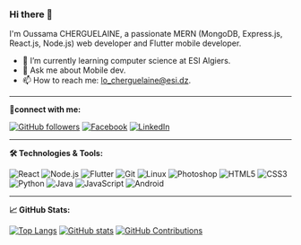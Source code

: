 ### Hi there 👋

I'm Oussama CHERGUELAINE, a passionate MERN (MongoDB, Express.js, React.js, Node.js) web developer and Flutter mobile developer.

- 🌱 I’m currently learning computer science at ESI Algiers.
- 💬 Ask me about Mobile dev.
- 📫 How to reach me: lo_cherguelaine@esi.dz.


---


**🤝connect with me:**


[![GitHub followers](https://img.shields.io/github/followers/ousscher?label=Follow&style=social)](https://github.com/ousscher)
[![Facebook](https://img.shields.io/badge/Facebook-Page-blue?logo=facebook&style=social&logoColor=white)](https://www.facebook.com/profile.php?id=100013043322287&locale=fr_FR)
[![LinkedIn](https://img.shields.io/badge/LinkedIn-Profile-blue?logo=linkedin&style=social&logoColor=white)](https://www.linkedin.com/in/oussama-cherguelaine-300125291/)


---


**🛠️ Technologies & Tools:**

![React](https://img.shields.io/badge/-React-blue?logo=react&logoColor=white)
![Node.js](https://img.shields.io/badge/-Node.js-green?logo=node.js&logoColor=white)
![Flutter](https://img.shields.io/badge/-Flutter-blue?logo=flutter&logoColor=white)
![Git](https://img.shields.io/badge/-Git-black?logo=git&logoColor=white)
![Linux](https://img.shields.io/badge/-Linux-black?logo=linux&logoColor=white)
![Photoshop](https://img.shields.io/badge/-Photoshop-blue?logo=adobe-photoshop&logoColor=white)
![HTML5](https://img.shields.io/badge/-HTML5-orange?logo=html5&logoColor=white)
![CSS3](https://img.shields.io/badge/-CSS3-blue?logo=css3&logoColor=white)
![Python](https://img.shields.io/badge/-Python-blue?logo=python&logoColor=white)
![Java](https://img.shields.io/badge/-Java-red?logo=java&logoColor=white)
![JavaScript](https://img.shields.io/badge/-JavaScript-yellow?logo=javascript&logoColor=white)
![Android](https://img.shields.io/badge/-Android-green?logo=android&logoColor=white)

---

**📈 GitHub Stats:**


[![Top Langs](https://github-readme-stats.vercel.app/api/top-langs/?username=ousscher&layout=compact)](https://github.com/ousscher)
[![GitHub stats](https://github-readme-stats.vercel.app/api?username=ousscher&show_icons=true&hide=prs,issues&count_private=true&theme=radical)](https://github.com/ousscher)
[![GitHub Contributions](https://github-readme-streak-stats.herokuapp.com/?user=ousscher)](https://github.com/ousscher)



